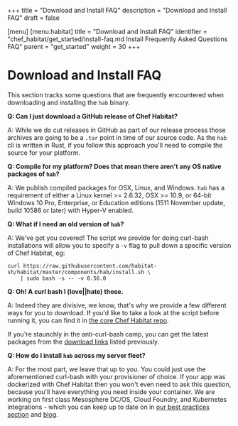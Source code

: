 +++
title = "Download and Install FAQ"
description = "Download and Install FAQ"
draft = false

[menu]
  [menu.habitat]
    title = "Download and Install FAQ"
    identifier = "chef_habitat/get_started/install-faq.md Install Frequently Asked Questions FAQ"
    parent = "get_started"
    weight = 30
+++

# <a name="install-faq" id="install-faq" data-magellan-target="install-faq">Download and Install FAQ</a>

This section tracks some questions that are frequently encountered when downloading and installing the `hab` binary.

**Q: Can I just download a GitHub release of Chef Habitat?**

A: While we do cut releases in GitHub as part of our release process those archives are going to be a `.tar` point in time of our source code. As the `hab` cli is written in Rust, if you follow this approach you'll need to compile the source for your platform.

**Q: Compile for my platform? Does that mean there aren't any OS native packages of `hab`?**

A: We publish compiled packages for OSX, Linux, and Windows. `hab` has a requirement of either a Linux kernel >= 2.6.32, OSX >= 10.9, or 64-bit Windows 10 Pro, Enterprise, or Education editions (1511 November update, build 10586 or later) with Hyper-V enabled.

**Q: What if I need an old version of `hab`?**

A: We've got you covered! The script we provide for doing curl-bash installations will allow you to specify a `-v` flag to pull down a specific version of Chef Habitat, eg:

```
curl https://raw.githubusercontent.com/habitat-sh/habitat/master/components/hab/install.sh \
    | sudo bash -s -- -v 0.56.0
```

**Q: Oh! A curl bash I (love||hate) those.**

A: Indeed they are divisive, we know, that's why we provide a few different ways for you to download. If you'd like to take a look at the script before running it, you can find it in [the core Chef Habitat repo](https://github.com/habitat-sh/habitat/blob/master/components/hab/install.sh).

If you're staunchly in the anti-curl-bash camp, you can get the latest packages from the [download links](/docs/install-habitat/install-habitat) listed previously.

**Q: How do I install `hab` across my server fleet?**

A: For the most part, we leave that up to you. You could just use the aforementioned curl-bash with your provisioner of choice. If your app was dockerized with Chef Habitat then you won't even need to ask this question, because you'll have everything you need inside your container. We are working on first class Mesosphere DC/OS, Cloud Foundry, and Kubernetes integrations - which you can keep up to date on in [our best practices section](/docs/best-practices/) and [blog](/blog).
